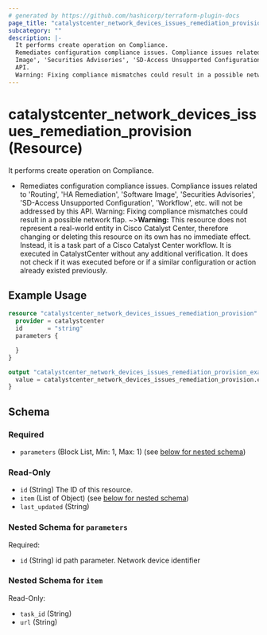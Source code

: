 ```yaml
---
# generated by https://github.com/hashicorp/terraform-plugin-docs
page_title: "catalystcenter_network_devices_issues_remediation_provision Resource - terraform-provider-catalystcenter"
subcategory: ""
description: |-
  It performs create operation on Compliance.
  Remediates configuration compliance issues. Compliance issues related to 'Routing', 'HA Remediation', 'Software
  Image', 'Securities Advisories', 'SD-Access Unsupported Configuration', 'Workflow', etc. will not be addressed by this
  API.
  Warning: Fixing compliance mismatches could result in a possible network flap.
---
```


# catalystcenter_network_devices_issues_remediation_provision (Resource)

It performs create operation on Compliance.

- Remediates configuration compliance issues. Compliance issues related to 'Routing', 'HA Remediation', 'Software
Image', 'Securities Advisories', 'SD-Access Unsupported Configuration', 'Workflow', etc. will not be addressed by this
API.
Warning: Fixing compliance mismatches could result in a possible network flap.
~>**Warning:**
This resource does not represent a real-world entity in Cisco Catalyst Center, therefore changing or deleting this resource on its own has no immediate effect.
Instead, it is a task part of a Cisco Catalyst Center workflow. It is executed in CatalystCenter without any additional verification. It does not check if it was executed before or if a similar configuration or action already existed previously.

## Example Usage

```terraform
resource "catalystcenter_network_devices_issues_remediation_provision" "example" {
  provider = catalystcenter
  id       = "string"
  parameters {

  }
}

output "catalystcenter_network_devices_issues_remediation_provision_example" {
  value = catalystcenter_network_devices_issues_remediation_provision.example
}
```

<!-- schema generated by tfplugindocs -->
## Schema

### Required

- `parameters` (Block List, Min: 1, Max: 1) (see [below for nested schema](#nestedblock--parameters))

### Read-Only

- `id` (String) The ID of this resource.
- `item` (List of Object) (see [below for nested schema](#nestedatt--item))
- `last_updated` (String)

<a id="nestedblock--parameters"></a>
### Nested Schema for `parameters`

Required:

- `id` (String) id path parameter. Network device identifier


<a id="nestedatt--item"></a>
### Nested Schema for `item`

Read-Only:

- `task_id` (String)
- `url` (String)
